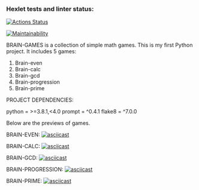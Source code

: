 ### Hexlet tests and linter status:
[![Actions Status](https://github.com/iavalli/python-project-49/actions/workflows/hexlet-check.yml/badge.svg)](https://github.com/iavalli/python-project-49/actions)

[![Maintainability](https://api.codeclimate.com/v1/badges/6c1addaea09c6102d654/maintainability)](https://codeclimate.com/github/iavalli/python-project-49/maintainability)

BRAIN-GAMES is a collection of simple math games. This is my first Python project.
It includes 5 games:
1. Brain-even
2. Brain-calc
3. Brain-gcd
4. Brain-progression
5. Brain-prime

PROJECT DEPENDENCIES:

python = >=3.8.1,<4.0
prompt = ^0.4.1
flake8 = ^7.0.0

Below are the previews of games.

BRAIN-EVEN: [![asciicast](https://asciinema.org/a/16c8Ls5yIDHSyDVDlUPqYGv2p.svg)](https://asciinema.org/a/16c8Ls5yIDHSyDVDlUPqYGv2p)

BRAIN-CALC: [![asciicast](https://asciinema.org/a/GLNlNW3xYWQijiSr7bpik0e4C.svg)](https://asciinema.org/a/GLNlNW3xYWQijiSr7bpik0e4C)

BRAIN-GCD: [![asciicast](https://asciinema.org/a/umitr9IwPy2CMqCaDvf1xJlTr.svg)](https://asciinema.org/a/umitr9IwPy2CMqCaDvf1xJlTr)

BRAIN-PROGRESSION: [![asciicast](https://asciinema.org/a/an92QnqZw18Zpb5SdiwlID0T3.svg)](https://asciinema.org/a/an92QnqZw18Zpb5SdiwlID0T3)

BRAIN-PRIME: [![asciicast](https://asciinema.org/a/vxCHB8TmAHlKPLm2qB3tsiRXS.svg)](https://asciinema.org/a/vxCHB8TmAHlKPLm2qB3tsiRXS)
